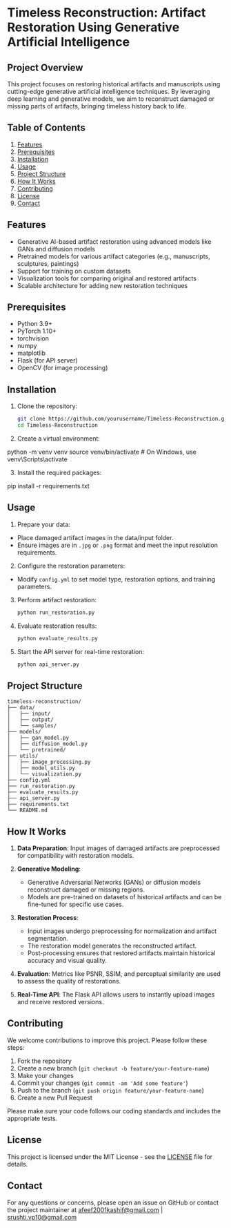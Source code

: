# Timeless Reconstruction: Artifact Restoration Using Generative Artificial Intelligence

## Project Overview

This project focuses on restoring historical artifacts and manuscripts using cutting-edge generative artificial intelligence techniques. By leveraging deep learning and generative models, we aim to reconstruct damaged or missing parts of artifacts, bringing timeless history back to life.

## Table of Contents

1. [Features](#features)
2. [Prerequisites](#prerequisites)
3. [Installation](#installation)
4. [Usage](#usage)
5. [Project Structure](#project-structure)
6. [How It Works](#how-it-works)
7. [Contributing](#contributing)
8. [License](#license)
9. [Contact](#contact)

## Features

- Generative AI-based artifact restoration using advanced models like GANs and diffusion models
- Pretrained models for various artifact categories (e.g., manuscripts, sculptures, paintings)
- Support for training on custom datasets
- Visualization tools for comparing original and restored artifacts
- Scalable architecture for adding new restoration techniques

## Prerequisites

- Python 3.9+
- PyTorch 1.10+
- torchvision
- numpy
- matplotlib
- Flask (for API server)
- OpenCV (for image processing)

## Installation

1. Clone the repository:

   ```bash
   git clone https://github.com/yourusername/Timeless-Reconstruction.git
   cd Timeless-Reconstruction

2. Create a virtual environment:

python -m venv venv
source venv/bin/activate  # On Windows, use venv\Scripts\activate

3. Install the required packages:

pip install -r requirements.txt

## Usage

1. Prepare your data:
- Place damaged artifact images in the data/input folder.
- Ensure images are in `.jpg` or `.png` format and meet the input resolution requirements.

2. Configure the restoration parameters:
- Modify `config.yml` to set model type, restoration options, and training parameters.

3. Perform artifact restoration:
   
   ```bash
   python run_restoration.py

4. Evaluate restoration results:

   ```bash
   python evaluate_results.py

5. Start the API server for real-time restoration:

   ```bash
   python api_server.py

## Project Structure
```text
timeless-reconstruction/
├── data/
│   ├── input/
│   ├── output/
│   └── samples/
├── models/
│   ├── gan_model.py
│   ├── diffusion_model.py
│   └── pretrained/
├── utils/
│   ├── image_processing.py
│   ├── model_utils.py
│   └── visualization.py
├── config.yml
├── run_restoration.py
├── evaluate_results.py
├── api_server.py
├── requirements.txt
└── README.md
```
## How It Works

1. **Data Preparation**: Input images of damaged artifacts are preprocessed for compatibility with restoration models.

2. **Generative Modeling**: 
   - Generative Adversarial Networks (GANs) or diffusion models reconstruct damaged or missing regions.
   - Models are pre-trained on datasets of historical artifacts and can be fine-tuned for specific use cases.

3. **Restoration Process**:
   - Input images undergo preprocessing for normalization and artifact segmentation.
   - The restoration model generates the reconstructed artifact.
   - Post-processing ensures that restored artifacts maintain historical accuracy and visual quality.
  
4. **Evaluation**: Metrics like PSNR, SSIM, and perceptual similarity are used to assess the quality of restorations.

5. **Real-Time API**: The Flask API allows users to instantly upload images and receive restored versions.

## Contributing

We welcome contributions to improve this project. Please follow these steps:

1. Fork the repository
2. Create a new branch (`git checkout -b feature/your-feature-name`)
3. Make your changes
4. Commit your changes (`git commit -am 'Add some feature'`)
5. Push to the branch (`git push origin feature/your-feature-name`)
6. Create a new Pull Request

Please make sure your code follows our coding standards and includes the appropriate tests.

## License

This project is licensed under the MIT License - see the [LICENSE](LICENSE) file for details.

## Contact

For any questions or concerns, please open an issue on GitHub or contact the project maintainer at afeef2001kashif@gmail.com | srushti.vp10@gmail.com                
